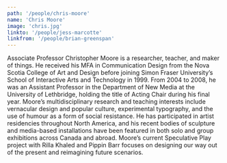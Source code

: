 ```yaml
---
path: '/people/chris-moore'
name: 'Chris Moore'
image: 'chris.jpg'
linkto: '/people/jess-marcotte'
linkfrom: '/people/brian-greenspan'
---
```


Associate Professor Christopher Moore is a researcher, teacher, and maker of things. He received his MFA in Communication Design from the Nova Scotia College of Art and Design before joining Simon Fraser University’s School of Interactive Arts and Technology in 1999. From 2004 to 2008, he was an Assistant Professor in the Department of New Media at the University of Lethbridge, holding the title of Acting Chair during his final year. Moore’s multidisciplinary research and teaching interests include vernacular design and popular culture, experimental typography, and the use of humour as a form of social resistance. He has participated in artist residencies throughout North America, and his recent bodies of sculpture and media-based installations have been featured in both solo and group exhibitions across Canada and abroad. Moore’s current Speculative Play project with Rilla Khaled and Pippin Barr focuses on designing our way out of the present and reimagining future scenarios.
